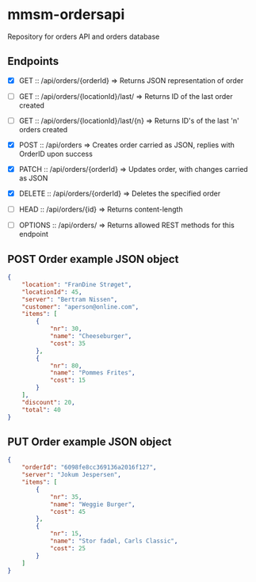 # mmsm-ordersapi
Repository for orders API and orders database

## Endpoints

- [x] GET     :: /api/orders/{orderId}             => Returns JSON representation of order
- [ ] GET     :: /api/orders/{locationId}/last/    => Returns ID of the last order created
- [ ] GET     :: /api/orders/{locationId}/last/{n} => Returns ID's of the last 'n' orders created
- [x] POST    :: /api/orders                       => Creates order carried as JSON, replies with OrderID upon success
- [x] PATCH   :: /api/orders/{orderId}             => Updates order, with changes carried as JSON
- [x] DELETE  :: /api/orders/{orderId}             => Deletes the specified order
- [ ] HEAD    :: /api/orders/{id}                  => Returns content-length
- [ ] OPTIONS :: /api/orders/                      => Returns allowed REST methods for this endpoint


## POST Order example JSON object
```json
{
    "location": "FranDine Strøget",
    "locationId": 45,
    "server": "Bertram Nissen",
    "customer": "aperson@online.com",
    "items": [
        {
            "nr": 30,
            "name": "Cheeseburger",
            "cost": 35
        },
        {
            "nr": 80,
            "name": "Pommes Frites",
            "cost": 15
        }
    ],
    "discount": 20,
    "total": 40
}
```

## PUT Order example JSON object
```json
{
    "orderId": "6098fe8cc369136a2016f127",
    "server": "Jokum Jespersen",
    "items": [
        {
            "nr": 35,
            "name": "Weggie Burger",
            "cost": 45
        },
        {
            "nr": 15,
            "name": "Stor fadøl, Carls Classic",
            "cost": 25
        }
    ]
}
```